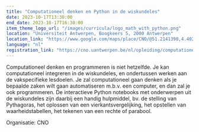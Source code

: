 ```yaml
---
title: "Computationeel denken en Python in de wiskundeles"
date: 2023-10-17T13:30:00
end_date: 2023-10-17T16:30:00
item_theme_logo_url: "/images/curricula/logo_math_with_python.png"
location: "Universiteit Antwerpen, Boogkeers 5, 2000 Antwerpen"
location_link: "https://www.google.com/maps/place/CNO/@51.2141398,4.4021687,17z/data=!3m1!4b1!4m5!3m4!1s0x47c3f6ff172ceed5:0xb3b8225c72873810!8m2!3d51.2141398!4d4.4043574"
language: "nl"
registration_link: "https://cno.uantwerpen.be/nl/opleiding/computationeel-denken-en-python-in-de-wiskundeles-78985?filter="
---
```


Computationeel denken en programmeren is niet hetzelfde. Je kan computationeel integreren in de wiskundeles, en ondertussen werken aan de vakspecifieke lesdoelen. Je zal computationeel gaan denken als je bepaalde zaken wilt gaan automatiseren m.b.v. een computer, en dan zal je ook programmeren. De interactieve Python notebooks met onderwerpen uit de wiskundeles zijn daarbij een handig hulpmiddel, bv. de stelling van Pythagoras, het oplossen van een vierkantsvergelijking, het opstellen van waarheidstabellen, het tekenen van een rechte of parabool.

Organisatie: CNO